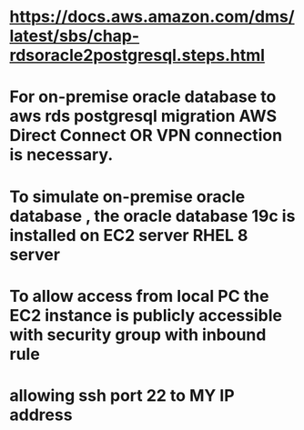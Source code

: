 # https://docs.aws.amazon.com/dms/latest/sbs/chap-rdsoracle2postgresql.steps.html

# For on-premise oracle database to aws rds postgresql migration AWS Direct Connect OR VPN connection is necessary.

# To simulate on-premise oracle database , the oracle database 19c is installed on EC2 server RHEL 8 server

# To allow access from local PC the EC2 instance is publicly accessible with security group with inbound rule
# allowing ssh port 22 to MY IP address
